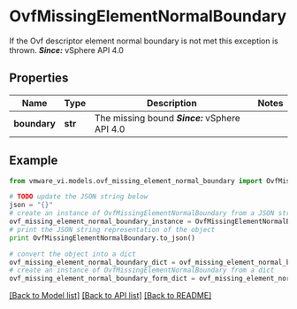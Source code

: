 # OvfMissingElementNormalBoundary

If the Ovf descriptor element normal boundary is not met this exception is thrown.  ***Since:*** vSphere API 4.0 

## Properties
Name | Type | Description | Notes
------------ | ------------- | ------------- | -------------
**boundary** | **str** | The missing bound  ***Since:*** vSphere API 4.0  | 

## Example

```python
from vmware_vi.models.ovf_missing_element_normal_boundary import OvfMissingElementNormalBoundary

# TODO update the JSON string below
json = "{}"
# create an instance of OvfMissingElementNormalBoundary from a JSON string
ovf_missing_element_normal_boundary_instance = OvfMissingElementNormalBoundary.from_json(json)
# print the JSON string representation of the object
print OvfMissingElementNormalBoundary.to_json()

# convert the object into a dict
ovf_missing_element_normal_boundary_dict = ovf_missing_element_normal_boundary_instance.to_dict()
# create an instance of OvfMissingElementNormalBoundary from a dict
ovf_missing_element_normal_boundary_form_dict = ovf_missing_element_normal_boundary.from_dict(ovf_missing_element_normal_boundary_dict)
```
[[Back to Model list]](../README.md#documentation-for-models) [[Back to API list]](../README.md#documentation-for-api-endpoints) [[Back to README]](../README.md)



